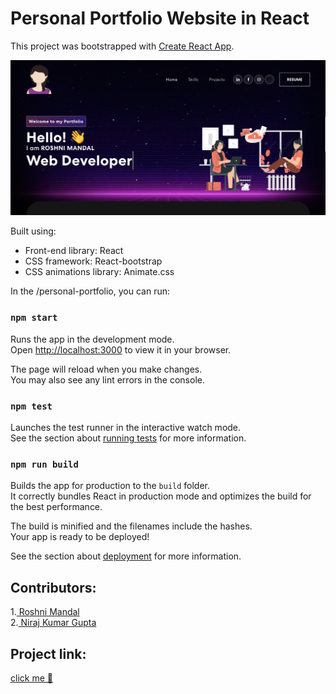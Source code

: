
# Personal Portfolio Website in React

This project was bootstrapped with [Create React App](https://github.com/facebook/create-react-app).

<img width="1266" alt=" " src="https://github.com/Roshni-Mandal/Personal-Portfolio/blob/main/Screenshot/Screenshot.png">

Built using:

- Front-end library: React
- CSS framework: React-bootstrap
- CSS animations library: Animate.css

In the /personal-portfolio, you can run:

### `npm start`

Runs the app in the development mode.\
Open [http://localhost:3000](http://localhost:3000) to view it in your browser.

The page will reload when you make changes.\
You may also see any lint errors in the console.

### `npm test`

Launches the test runner in the interactive watch mode.\
See the section about [running tests](https://facebook.github.io/create-react-app/docs/running-tests) for more information.

### `npm run build`

Builds the app for production to the `build` folder.\
It correctly bundles React in production mode and optimizes the build for the best performance.

The build is minified and the filenames include the hashes.\
Your app is ready to be deployed!

See the section about [deployment](https://facebook.github.io/create-react-app/docs/deployment) for more information.


## Contributors:

1.[ Roshni Mandal](https://github.com/Roshni-Mandal)\
2.[ Niraj Kumar Gupta](https://github.com/Niraj-Kumar-Gupta/)


## Project link:
[click me 🤏]()

